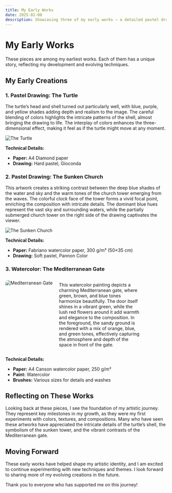 ```yaml
---
title: My Early Works
date: 2025-02-08
description: Showcasing three of my early works – a detailed pastel drawing of a turtle, a mystical island scene with a sunken bell tower, and a watercolor painting of a Mediterranean gate.
---
```


# My Early Works

These pieces are among my earliest works. Each of them has a unique story, reflecting my development and evolving techniques.

## My Early Creations

### 1. **Pastel Drawing: The Turtle**

The turtle’s head and shell turned out particularly well, with blue, purple, and yellow shades adding depth and realism to the image. The careful blending of colors highlights the intricate patterns of the shell, almost bringing the drawing to life. The interplay of colors enhances the three-dimensional effect, making it feel as if the turtle might move at any moment.

![The Turtle](/images/turtle.jpg)

**Technical Details:**

- **Paper:** A4 Diamond paper
- **Drawing:** Hard pastel, Gioconda

### 2. **Pastel Drawing: The Sunken Church**

This artwork creates a striking contrast between the deep blue shades of the water and sky and the warm tones of the church tower emerging from the waves. The colorful clock face of the tower forms a vivid focal point, enriching the composition with intricate details. The dominant blue hues represent the vast sky and surrounding waters, while the partially submerged church tower on the right side of the drawing captivates the viewer.

![The Sunken Church](/images/church.jpg)

**Technical Details:**

- **Paper:** Fabriano watercolor paper, 300 g/m² (50×35 cm)
- **Drawing:** Soft pastel, Pannon Color

### 3. **Watercolor: The Mediterranean Gate**

<div class="image-text-container">
    <img class="gate-img" src="/images/gate.jpg" alt="Mediterranean Gate" />
    <p class="gate-text">This watercolor painting depicts a charming Mediterranean gate, where green, brown, and blue tones harmonize beautifully. The door itself shines in a vibrant green, while the lush red flowers around it add warmth and elegance to the composition. In the foreground, the sandy ground is rendered with a mix of orange, blue, and green tones, effectively capturing the atmosphere and depth of the space in front of the gate.
    </p>
</div>

**Technical Details:**

- **Paper:** A4 Canson watercolor paper, 250 g/m²
- **Paint:** Watercolor
- **Brushes:** Various sizes for details and washes

## Reflecting on These Works

Looking back at these pieces, I see the foundation of my artistic journey. They represent key milestones in my growth, as they were my first experiments with colors, textures, and compositions. Many who have seen these artworks have appreciated the intricate details of the turtle’s shell, the symbolism of the sunken tower, and the vibrant contrasts of the Mediterranean gate.

## Moving Forward

These early works have helped shape my artistic identity, and I am excited to continue experimenting with new techniques and themes. I look forward to sharing more of my evolving creations in the future.

Thank you to everyone who has supported me on this journey!

<style>
  .gate-img {
    margin-top: 0.5rem;
    max-width: 300px;
    height: auto;
    border-radius: 8px; 
}
.image-text-container {
    display: flex;
    gap: 20px; 
    flex-wrap: wrap;
}

.gate-text {
    width: 50%; 
}
@media (max-width: 768px) {
    .image-text-container {
        flex-direction: column;
    
    }
    .gate-img, .gate-text {
        width: 100%;
    }
}
</style>
